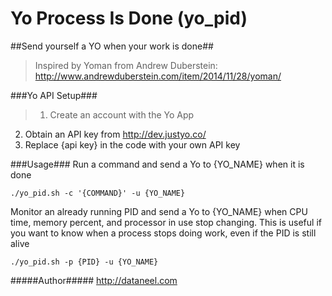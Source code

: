 Yo Process Is Done (yo_pid)
======
##Send yourself a YO when your work is done##

> Inspired by Yoman from Andrew Duberstein: http://www.andrewduberstein.com/item/2014/11/28/yoman/

###Yo API Setup###
>1. Create an account with the Yo App
2. Obtain an API key from http://dev.justyo.co/
3. Replace {api key} in the code with your own API key

###Usage###
Run a command and send a Yo to {YO_NAME} when it is done

`./yo_pid.sh -c '{COMMAND}' -u {YO_NAME}`

Monitor an already running PID and send a Yo to {YO_NAME} when CPU time, memory percent, and processor in use stop changing. This is useful if you want to know when a process stops doing work, even if the PID is still alive

`./yo_pid.sh -p {PID} -u {YO_NAME}`

#####Author#####
http://dataneel.com
